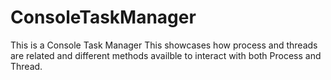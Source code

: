 # ConsoleTaskManager

This is a Console Task Manager
This showcases how process and threads are related and different methods availble to interact with both Process and Thread.
